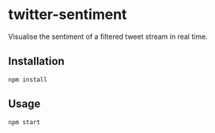 twitter-sentiment
=================

Visualise the sentiment of a filtered tweet stream in real time.

## Installation

`npm install`

## Usage

`npm start`